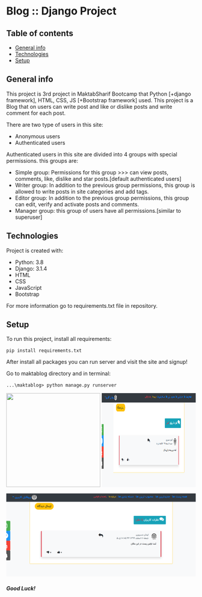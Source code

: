 
# Blog :: Django Project

## Table of contents
* [General info](#general-info)
* [Technologies](#technologies)
* [Setup](#setup)

## General info

This project is 3rd project in MaktabSharif Bootcamp that Python [+django framework], HTML, CSS, JS [+Bootstrap framework] used.
This project is a Blog that on users can write post and like or dislike posts and write comment for each post.

There are two type of users in this site:
* Anonymous users
* Authenticated users

Authenticated users in this site are divided into 4 groups with special permissions. this groups are:

* Simple group: Permissions for this group >>> can view posts, comments, like, dislike and star posts.[default authenticated users]
* Writer group: In addition to the previous group permissions, this group is allowed to write posts in site categories and add tags.
* Editor group: In addition to the previous group permissions, this group can edit, verify and activate posts and comments. 
* Manager group: this group of users have all permissions.[similar to superuser]
## Technologies
Project is created with:
* Python: 3.8
* Django: 3.1.4
* HTML
* CSS
* JavaScript
* Bootstrap


For more information go to requirements.txt file in repository.

	
## Setup
To run this project, install all requirements:
```
pip install requirements.txt
```
After install all packages you can run server and visit the site and signup!

Go to maktablog directory and in terminal:

```
...\maktablog> python manage.py runserver
```

<img src="C:\Users\Iman\Desktop\MaktabSharif_Python\Project3\Solution_blog\django_project_blog\maktablog\media\default\comment.png" width="250" height="250"> <img src="maktablog/media/default/comment.png" width="250" height="250">

 ![Image description](maktablog/media/default/comment.png)

##### Good Luck!



